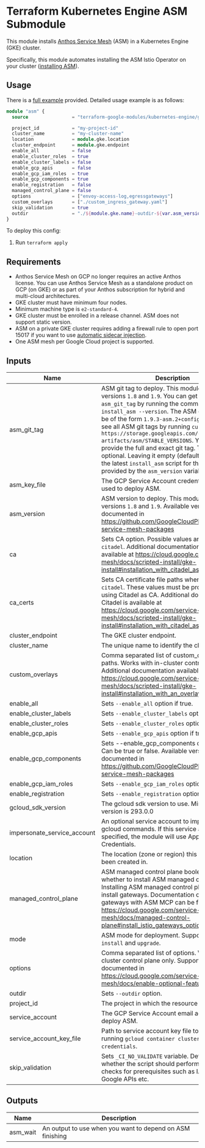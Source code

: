 # Terraform Kubernetes Engine ASM Submodule

This module installs [Anthos Service Mesh](https://cloud.google.com/service-mesh/docs) (ASM) in a Kubernetes Engine (GKE) cluster.

Specifically, this module automates installing the ASM Istio Operator on your cluster ([installing ASM](https://cloud.google.com/service-mesh/docs/install)).

## Usage

There is a [full example](../../examples/simple_zonal_with_asm) provided. Detailed usage example is as follows:

```tf
module "asm" {
  source                = "terraform-google-modules/kubernetes-engine/google//modules/asm"

  project_id            = "my-project-id"
  cluster_name          = "my-cluster-name"
  location              = module.gke.location
  cluster_endpoint      = module.gke.endpoint
  enable_all            = false
  enable_cluster_roles  = true
  enable_cluster_labels = false
  enable_gcp_apis       = false
  enable_gcp_iam_roles  = true
  enable_gcp_components = true
  enable_registration   = false
  managed_control_plane = false
  options               = ["envoy-access-log,egressgateways"]
  custom_overlays       = ["./custom_ingress_gateway.yaml"]
  skip_validation       = true
  outdir                = "./${module.gke.name}-outdir-${var.asm_version}"
}
```

To deploy this config:

1. Run `terraform apply`

## Requirements

- Anthos Service Mesh on GCP no longer requires an active Anthos license. You can use Anthos Service Mesh as a standalone product on GCP (on GKE) or as part of your Anthos subscription for hybrid and multi-cloud architectures.
- GKE cluster must have minimum four nodes.
- Minimum machine type is `e2-standard-4`.
- GKE cluster must be enrolled in a release channel. ASM does not support static version.
- ASM on a private GKE cluster requires adding a firewall rule to open port 15017 if you want to use [automatic sidecar injection](https://cloud.google.com/service-mesh/docs/proxy-injection).
- One ASM mesh per Google Cloud project is supported.

 <!-- BEGINNING OF PRE-COMMIT-TERRAFORM DOCS HOOK -->
## Inputs

| Name | Description | Type | Default | Required |
|------|-------------|------|---------|:--------:|
| asm\_git\_tag | ASM git tag to deploy. This module supports versions `1.8` and `1.9`. You can get the exact `asm_git_tag` by running the command `install_asm --version`. The ASM git tab should be of the form `1.9.3-asm.2+config5`. You can also see all ASM git tags by running `curl https://storage.googleapis.com/csm-artifacts/asm/STABLE_VERSIONS`. You must provide the full and exact git tag. This variable is optional. Leaving it empty (default) will download the latest `install_asm` script for the version provided by the `asm_version` variable. | `string` | `""` | no |
| asm\_key\_file | The GCP Service Account credentials file path used to deploy ASM. | `string` | `""` | no |
| asm\_version | ASM version to deploy. This module supports versions `1.8` and `1.9`. Available versions are documented in https://github.com/GoogleCloudPlatform/anthos-service-mesh-packages | `string` | `"1.9"` | no |
| ca | Sets CA option. Possible values are `meshca` or `citadel`. Additional documentation on Citadel is available at https://cloud.google.com/service-mesh/docs/scripted-install/gke-install#installation_with_citadel_as_the_ca. | `string` | `"meshca"` | no |
| ca\_certs | Sets CA certificate file paths when `ca` is set to `citadel`. These values must be provided when using Citadel as CA. Additional documentation on Citadel is available at https://cloud.google.com/service-mesh/docs/scripted-install/gke-install#installation_with_citadel_as_the_ca. | `map` | `{}` | no |
| cluster\_endpoint | The GKE cluster endpoint. | `string` | n/a | yes |
| cluster\_name | The unique name to identify the cluster in ASM. | `string` | n/a | yes |
| custom\_overlays | Comma separated list of custom\_overlay file paths. Works with in-cluster control plane only. Additional documentation available at https://cloud.google.com/service-mesh/docs/scripted-install/gke-install#installation_with_an_overlay_file | `list` | `[]` | no |
| enable\_all | Sets `--enable_all` option if true. | `bool` | `false` | no |
| enable\_cluster\_labels | Sets `--enable_cluster_labels` option if true. | `bool` | `false` | no |
| enable\_cluster\_roles | Sets `--enable_cluster_roles` option if true. | `bool` | `false` | no |
| enable\_gcp\_apis | Sets `--enable_gcp_apis` option if true. | `bool` | `false` | no |
| enable\_gcp\_components | Sets --enable\_gcp\_components option if true. Can be true or false. Available versions are documented in https://github.com/GoogleCloudPlatform/anthos-service-mesh-packages | `bool` | `false` | no |
| enable\_gcp\_iam\_roles | Sets `--enable_gcp_iam_roles` option if true. | `bool` | `false` | no |
| enable\_registration | Sets `--enable_registration` option if true. | `bool` | `false` | no |
| gcloud\_sdk\_version | The gcloud sdk version to use. Minimum required version is 293.0.0 | `string` | `"296.0.1"` | no |
| impersonate\_service\_account | An optional service account to impersonate for gcloud commands. If this service account is not specified, the module will use Application Default Credentials. | `string` | `""` | no |
| location | The location (zone or region) this cluster has been created in. | `string` | n/a | yes |
| managed\_control\_plane | ASM managed control plane boolean. Determines whether to install ASM managed control plane. Installing ASM managed control plane does not install gateways. Documentation on how to install gateways with ASM MCP can be found at https://cloud.google.com/service-mesh/docs/managed-control-plane#install_istio_gateways_optional. | `bool` | `false` | no |
| mode | ASM mode for deployment. Supported modes are `install` and `upgrade`. | `string` | `"install"` | no |
| options | Comma separated list of options. Works with in-cluster control plane only. Supported options are documented in https://cloud.google.com/service-mesh/docs/enable-optional-features. | `list` | `[]` | no |
| outdir | Sets `--outdir` option. | `string` | `"none"` | no |
| project\_id | The project in which the resource belongs. | `string` | n/a | yes |
| service\_account | The GCP Service Account email address used to deploy ASM. | `string` | `""` | no |
| service\_account\_key\_file | Path to service account key file to auth as for running `gcloud container clusters get-credentials`. | `string` | `""` | no |
| skip\_validation | Sets `_CI_NO_VALIDATE` variable. Determines whether the script should perform validation checks for prerequisites such as IAM roles, Google APIs etc. | `bool` | `false` | no |

## Outputs

| Name | Description |
|------|-------------|
| asm\_wait | An output to use when you want to depend on ASM finishing |

 <!-- END OF PRE-COMMIT-TERRAFORM DOCS HOOK -->

